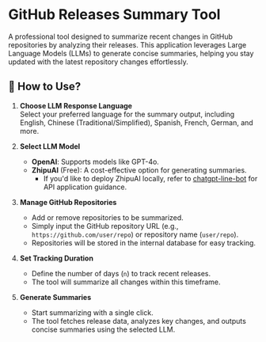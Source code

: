 # GitHub Releases Summary Tool

A professional tool designed to summarize recent changes in GitHub repositories by analyzing their releases. This application leverages Large Language Models (LLMs) to generate concise summaries, helping you stay updated with the latest repository changes effortlessly.

## 🚀 **How to Use?**

1. **Choose LLM Response Language**  
   Select your preferred language for the summary output, including English, Chinese (Traditional/Simplified), Spanish, French, German, and more.

2. **Select LLM Model**  
   - **OpenAI**: Supports models like GPT-4o.  
   - **ZhipuAI** (Free): A cost-effective option for generating summaries.  
     - If you'd like to deploy ZhipuAI locally, refer to [chatgpt-line-bot](https://github.com/your-link-here) for API application guidance.

3. **Manage GitHub Repositories**  
   - Add or remove repositories to be summarized.  
   - Simply input the GitHub repository URL (e.g., `https://github.com/user/repo`) or repository name (`user/repo`).  
   - Repositories will be stored in the internal database for easy tracking.

4. **Set Tracking Duration**  
   - Define the number of days (`n`) to track recent releases.  
   - The tool will summarize all changes within this timeframe.

5. **Generate Summaries**  
   - Start summarizing with a single click.  
   - The tool fetches release data, analyzes key changes, and outputs concise summaries using the selected LLM.
